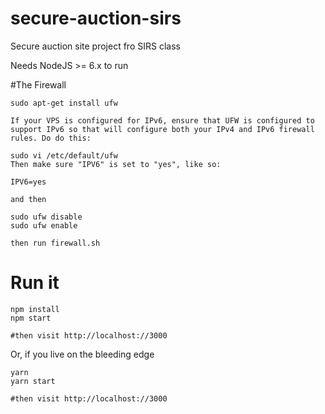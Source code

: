 # secure-auction-sirs
Secure auction site project fro SIRS class

Needs NodeJS >= 6.x to run

#The Firewall
```
sudo apt-get install ufw

If your VPS is configured for IPv6, ensure that UFW is configured to support IPv6 so that will configure both your IPv4 and IPv6 firewall rules. Do do this:

sudo vi /etc/default/ufw
Then make sure "IPV6" is set to "yes", like so:

IPV6=yes

and then

sudo ufw disable
sudo ufw enable

then run firewall.sh
```

# Run it
```
npm install
npm start

#then visit http://localhost://3000
```

Or, if you live on the bleeding edge
```
yarn
yarn start

#then visit http://localhost://3000
```
